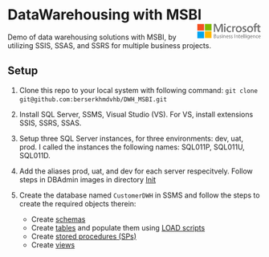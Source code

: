# DataWarehousing with MSBI <img src="logo.png" align="right" style="width: 25%;"/>
Demo of data warehousing solutions with MSBI, by utilizing SSIS, SSAS, and SSRS for multiple business projects.

## Setup
1. Clone this repo to your local system with following command:
  `git clone git@github.com:berserkhmdvhb/DWH_MSBI.git`

3. Install SQL Server, SSMS, Visual Studio (VS). For VS, install extensions SSIS, SSRS, SSAS.
4. Setup three SQL Server instances, for three environments: dev, uat, prod. I called the instances the following names:
SQL011P, SQL011U, SQL011D.
5. Add the aliases prod, uat, and dev for each server respecitvely. Follow steps in DBAdmin images in directory [Init](https://github.com/berserkhmdvhb/DWH_MSBI/tree/main/Projects/CustomerData/source/Scripts/DB/Init)

6. Create the database named `CustomerDWH` in SSMS and follow the steps to create the required objects therein:
   - Create [schemas](https://github.com/berserkhmdvhb/DWH_MSBI/blob/main/Projects/CustomerData/source/Scripts/DB/Init/SchemasCreation.sql)
   - Create [tables](https://github.com/berserkhmdvhb/DWH_MSBI/tree/main/Projects/CustomerData/source/Scripts/DB/Tables) and populate them using [LOAD scripts](https://github.com/berserkhmdvhb/DWH_MSBI/tree/main/Projects/CustomerData/source/Scripts/DB/Tables/LOAD)
   - Create [stored procedures (SPs)](https://github.com/berserkhmdvhb/DWH_MSBI/tree/main/Projects/CustomerData/source/Scripts/DB/SP) 
   - Create [views](https://github.com/berserkhmdvhb/DWH_MSBI/tree/main/Projects/CustomerData/source/Scripts/DB/Views)
